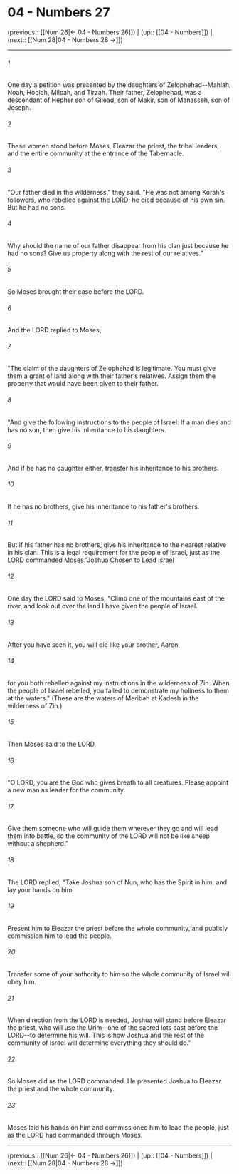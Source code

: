 # 04 - Numbers 27

(previous:: [[Num 26|← 04 - Numbers 26]]) | (up:: [[04 - Numbers]]) | (next:: [[Num 28|04 - Numbers 28 →]])

***


###### 1 
One day a petition was presented by the daughters of Zelophehad--Mahlah, Noah, Hoglah, Milcah, and Tirzah. Their father, Zelophehad, was a descendant of Hepher son of Gilead, son of Makir, son of Manasseh, son of Joseph. 

###### 2 
These women stood before Moses, Eleazar the priest, the tribal leaders, and the entire community at the entrance of the Tabernacle. 

###### 3 
"Our father died in the wilderness," they said. "He was not among Korah's followers, who rebelled against the LORD; he died because of his own sin. But he had no sons. 

###### 4 
Why should the name of our father disappear from his clan just because he had no sons? Give us property along with the rest of our relatives." 

###### 5 
So Moses brought their case before the LORD. 

###### 6 
And the LORD replied to Moses, 

###### 7 
"The claim of the daughters of Zelophehad is legitimate. You must give them a grant of land along with their father's relatives. Assign them the property that would have been given to their father. 

###### 8 
"And give the following instructions to the people of Israel: If a man dies and has no son, then give his inheritance to his daughters. 

###### 9 
And if he has no daughter either, transfer his inheritance to his brothers. 

###### 10 
If he has no brothers, give his inheritance to his father's brothers. 

###### 11 
But if his father has no brothers, give his inheritance to the nearest relative in his clan. This is a legal requirement for the people of Israel, just as the LORD commanded Moses."Joshua Chosen to Lead Israel 

###### 12 
One day the LORD said to Moses, "Climb one of the mountains east of the river, and look out over the land I have given the people of Israel. 

###### 13 
After you have seen it, you will die like your brother, Aaron, 

###### 14 
for you both rebelled against my instructions in the wilderness of Zin. When the people of Israel rebelled, you failed to demonstrate my holiness to them at the waters." (These are the waters of Meribah at Kadesh in the wilderness of Zin.) 

###### 15 
Then Moses said to the LORD, 

###### 16 
"O LORD, you are the God who gives breath to all creatures. Please appoint a new man as leader for the community. 

###### 17 
Give them someone who will guide them wherever they go and will lead them into battle, so the community of the LORD will not be like sheep without a shepherd." 

###### 18 
The LORD replied, "Take Joshua son of Nun, who has the Spirit in him, and lay your hands on him. 

###### 19 
Present him to Eleazar the priest before the whole community, and publicly commission him to lead the people. 

###### 20 
Transfer some of your authority to him so the whole community of Israel will obey him. 

###### 21 
When direction from the LORD is needed, Joshua will stand before Eleazar the priest, who will use the Urim--one of the sacred lots cast before the LORD--to determine his will. This is how Joshua and the rest of the community of Israel will determine everything they should do." 

###### 22 
So Moses did as the LORD commanded. He presented Joshua to Eleazar the priest and the whole community. 

###### 23 
Moses laid his hands on him and commissioned him to lead the people, just as the LORD had commanded through Moses.

***

(previous:: [[Num 26|← 04 - Numbers 26]]) | (up:: [[04 - Numbers]]) | (next:: [[Num 28|04 - Numbers 28 →]])
